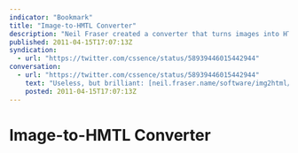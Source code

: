 ```yaml
---
indicator: "Bookmark"
title: "Image-to-HMTL Converter"
description: "Neil Fraser created a converter that turns images into HTML tables."
published: 2011-04-15T17:07:13Z
syndication:
  - url: "https://twitter.com/cssence/status/58939446015442944"
conversation:
  - url: "https://twitter.com/cssence/status/58939446015442944"
    text: "Useless, but brilliant: [neil.fraser.name/software/img2html/](https://neil.fraser.name/software/img2html/)"
    posted: 2011-04-15T17:07:13Z
---
```


# Image-to-HMTL Converter
